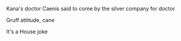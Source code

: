 Kana's doctor
Caenis said to come by the silver company for doctor

Gruff attitude, cane

It's a House joke




